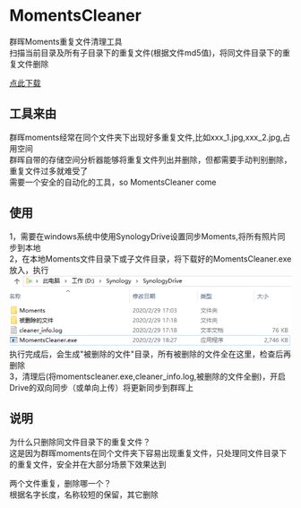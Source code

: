 # MomentsCleaner 
群晖Moments重复文件清理工具<br>
扫描当前目录及所有子目录下的重复文件(根据文件md5值)，将同文件目录下的重复文件删除<br>

[点此下载](https://github.com/0990/momentscleaner/releases)

## 工具来由
 群晖moments经常在同个文件夹下出现好多重复文件,比如xxx_1.jpg,xxx_2.jpg,占用空间<br>
 群晖自带的存储空间分析器能够将重复文件列出并删除，但都需要手动判别删除，重复文件过多就难受了<br>
 需要一个安全的自动化的工具，so MomentsCleaner come<br> 
  
## 使用
1，需要在windows系统中使用SynologyDrive设置同步Moments,将所有照片同步到本地<br>
2，在本地Moments文件目录下或子文件目录，将下载好的MomentsCleaner.exe放入，执行<br>
![momentscleaner](doc/momentscleaner.png)<br>
执行完成后，会生成"被删除的文件"目录，所有被删除的文件全在这里，检查后再删除<br>
3，清理后(将momentscleaner.exe,cleaner_info.log,被删除的文件全删)，开启Drive的双向同步（或单向上传）将更新同步到群晖上

## 说明
  为什么只删除同文件目录下的重复文件？<br>
  这是因为群晖moments在同个文件夹下容易出现重复文件，只处理同文件目录下的重复文件，安全并在大部分场景下效果达到<br>
  
  两个文件重复，删除哪一个？<br>
  根据名字长度，名称较短的保留，其它删除<br>
 
